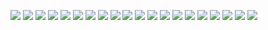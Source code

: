 ![](temp/output-0.png)
![](temp/output-1.png)
![](temp/output-2.png)
![](temp/output-3.png)
![](temp/output-4.png)
![](temp/output-5.png)
![](temp/output-6.png)
![](temp/output-7.png)
![](temp/output-8.png)
![](temp/output-9.png)
![](temp/output-10.png)
![](temp/output-11.png)
![](temp/output-12.png)
![](temp/output-13.png)
![](temp/output-14.png)
![](temp/output-15.png)
![](temp/output-16.png)
![](temp/output-17.png)
![](temp/output-18.png)
![](temp/output-19.png)
